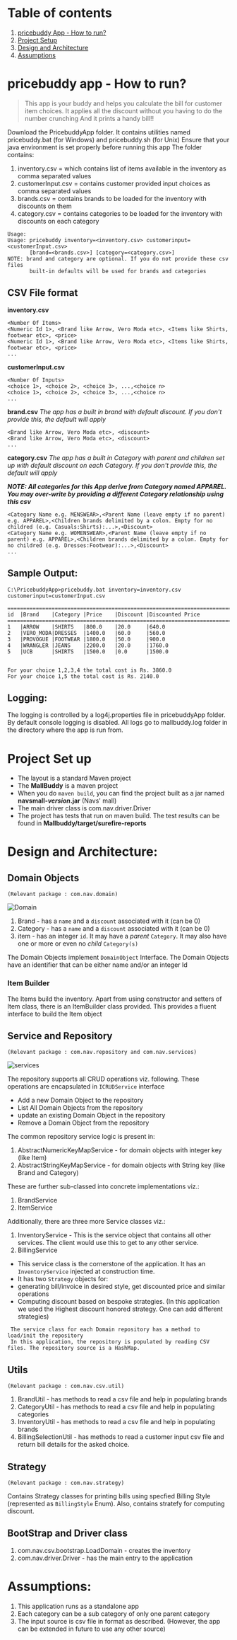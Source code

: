 # Table of contents
1. [pricebuddy App - How to run?](#pricebuddyApp) 
2. [Project Setup](#proj)
3. [Design and Architecture](#arch)
4. [Assumptions](#assume)

<a name="pricebuddyApp"></a>
# pricebuddy app - How to run?
>This app is your buddy and helps you calculate the bill for customer item choices. 
>It applies all the discount without you having to do the number crunching 
>And it prints a handy bill!!

Download the PricebuddyApp folder.
It contains utilities named pricebuddy.bat (for Windows) and pricebuddy.sh (for Unix)
Ensure that your java environment is set properly before running this app
The folder contains:
1. inventory.csv = which contains list of items available in the inventory as comma separated values
2. customerInput.csv = contains customer provided input choices as comma separated values
3. brands.csv = contains brands to be loaded for the inventory with discounts on them
4. category.csv = contains categories to be loaded for the inventory with discounts on each category
```
Usage:
Usage: pricebuddy inventory=<inventory.csv> customerinput=<customerInput.csv> 
       [brand=<brands.csv>] [category=<category.csv>]
NOTE: brand and category are optional. If you do not provide these csv files 
       built-in defaults will be used for brands and categories

```

## CSV File format <a name="CSVFileFormat"></a>

**inventory.csv**
```
<Number Of Items>
<Numeric Id 1>, <Brand like Arrow, Vero Moda etc>, <Items like Shirts, footwear etc>, <price> 
<Numeric Id 1>, <Brand like Arrow, Vero Moda etc>, <Items like Shirts, footwear etc>, <price> 
...
```

**customerInput.csv**
```
<Number Of Inputs>
<choice 1>, <choice 2>, <choice 3>, ...,<choice n>
<choice 1>, <choice 2>, <choice 3>, ...,<choice n>
...
```

**brand.csv**
_The app has a built in brand with default discount. If you don't provide this, the default will apply_
```
<Brand like Arrow, Vero Moda etc>, <discount>
<Brand like Arrow, Vero Moda etc>, <discount>
...
```
**category.csv**
_The app has a built in Category with parent and children set up with default discount on each Category. If you don't provide this, the default will apply_

**_NOTE: All categories for this App derive from Category named APPAREL. You may over-write by providing a different Category relationship using this csv_**
```
<Category Name e.g. MENSWEAR>,<Parent Name (leave empty if no parent) e.g. APPAREL>,<Children brands delimited by a colon. Empty for no childred (e.g. Casuals:Shirts):...>,<Discount>
<Category Name e.g. WOMENSWEAR>,<Parent Name (leave empty if no parent) e.g. APPAREL>,<Children brands delimited by a colon. Empty for no childred (e.g. Dresses:Footwear):...>,<Discount>
...
```


<a name="SampleOutput"></a>
## Sample Output:
```
C:\PricebuddyApp>pricebuddy.bat inventory=inventory.csv customerinput=customerInput.csv

==========================================================================
id  |Brand    |Category |Price    |Discount |Discounted Price
==========================================================================
1   |ARROW    |SHIRTS   |800.0    |20.0     |640.0
2   |VERO_MODA|DRESSES  |1400.0   |60.0     |560.0
3   |PROVOGUE |FOOTWEAR |1800.0   |50.0     |900.0
4   |WRANGLER |JEANS    |2200.0   |20.0     |1760.0
5   |UCB      |SHIRTS   |1500.0   |0.0      |1500.0


For your choice 1,2,3,4 the total cost is Rs. 3860.0
For your choice 1,5 the total cost is Rs. 2140.0
```
## Logging: <a name="logging"></a>
The logging is controlled by a log4j.properties file in pricebuddyApp folder. By default console logging is disabled. All logs go to mallbuddy.log folder in the directory where the app is run from.


<a name="proj"></a>
# Project Set up 

- The layout is a standard Maven project
- The **MallBuddy** is a maven project
 - When you do `maven build`, you can find the project built as a jar named **navsmall-_version_.jar** (Navs' mall)
 - The main driver class is com.nav.driver.Driver
 - The project has tests that run on maven build. The test results can be found in **Mallbuddy/target/surefire-reports**

<a name="arch"></a>
# Design and Architecture:

## Domain Objects
`(Relevant package : com.nav.domain)`

![Domain](DomainObject.PNG)

1. Brand - has a `name` and a `discount` associated with it (can be 0)
2. Category - has a `name` and a `discount` associated with it (can be 0)
3. item - has an integer `id`. It may have a _parent_ `Category`. It may also have one or more or even no _child_ `Category(s)`  

The Domain Objects implement `DomainObject` Interface.
The Domain Objects have an identifier that can be either name and/or an integer Id

### Item Builder
The Items build the inventory. Apart from using constructor and setters of Item class, there is an ItemBuilder class provided.
This provides a fluent interface to build the Item object

## Service and Repository
`(Relevant package : com.nav.repository and com.nav.services)`

![services](Services.PNG)

The repository supports all CRUD operations viz. following. These operations are encapsulated in `ICRUDService` interface
- Add a new Domain Object to the repository 
- List All Domain Objects from the repository
- update an existing Domain Object in the repository
- Remove a Domain Object from the repository

The common repository service logic is present in:
1. AbstractNumericKeyMapService - for domain objects with integer key (like Item)
2. AbstractStringKeyMapService - for domain objects with String key (like Brand and Category)

These are further sub-classed into concrete implementations viz.:
1. BrandService
2. ItemService

Additionally, there are three more Service classes viz.:
1. InventoryService - This is the service object that contains all other services. The client would use this to get to any other service.
2. BillingService
 - This service class is the cornerstone of the application. It has an `InventoryService` injected at construction time.
 - It has two `Strategy` objects for:
  - generating bill/invoice in desired style, get discounted price and similar operations
  - Computing discount based on bespoke strategies. (In this application we used the Highest discount honored strategy. One can add different strategies)
```
 The service class for each Domain repository has a method to load/init the repository
 In this application, the repository is populated by reading CSV files. The repository source is a HashMap.
```

## Utils
`(Relevant package : com.nav.csv.util)`
1. BrandUtil - has methods to read a csv file and help in populating brands
2. CategoryUtil - has methods to read a csv file and help in populating categories
3. InventoryUtil - has methods to read a csv file and help in populating brands
4. BillingSelectionUtil - has methods to read a customer input csv file and return bill details for the asked choice.

## Strategy
`(Relevant package : com.nav.strategy)`

Contains Strategy classes for printing bills using specfied Billing Style (represented as `BillingStyle` Enum). Also, contains stratefy for computing discount.

## BootStrap and Driver class
1. com.nav.csv.bootstrap.LoadDomain - creates the inventory
2. com.nav.driver.Driver - has the main entry to the application

<a name="assume"></a>
# Assumptions: 
1. This application runs as a standalone app
2. Each category can be a sub category of only one parent category
3. The input source is csv file in format as described. (However, the app can be extended in future to use any other source)

